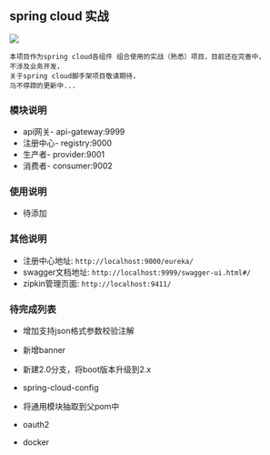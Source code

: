## spring cloud 实战

![](https://img.shields.io/badge/spring--cloud--in--action-1.0--SNAPSHOT-green.svg)
    
    本项目作为spring cloud各组件 组合使用的实战（熟悉）项目，目前还在完善中，
    不涉及业务开发，
    关于spring cloud脚手架项目敬请期待，
    马不停蹄的更新中...

### 模块说明

- api网关- api-gateway:9999
- 注册中心- registry:9000
- 生产者- provider:9001
- 消费者- consumer:9002




### 使用说明

- 待添加



### 其他说明

- 注册中心地址: `http://localhost:9000/eureka/`
- swagger文档地址: `http://localhost:9999/swagger-ui.html#/`
- zipkin管理页面: `http://localhost:9411/`


### 待完成列表

- 增加支持json格式参数校验注解
- 新增banner
- 新建2.0分支，将boot版本升级到2.x
- spring-cloud-config
- 将通用模块抽取到父pom中


- oauth2
- docker
